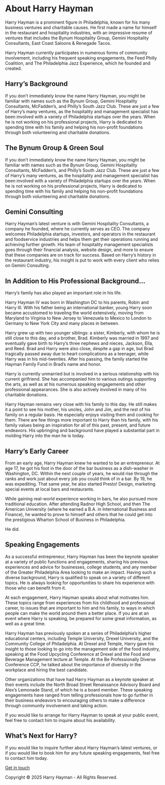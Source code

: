 # About Harry Hayman

Harry Hayman is a prominent figure in Philadelphia, known for his many business ventures and charitable causes. He first made a name for himself in the restaurant and hospitality industries, with an impressive resume of ventures that includes the Bynum Hospitality Group, Gemini Hospitality Consultants, East Coast Saloons & Renegade Tacos.

Harry Hayman currently participates in numerous forms of community involvement, including his frequent speaking engagements, the Feed Philly Coalition, and The Philadelphia Jazz Experience, which he founded and created.

## Harry’s Background

If you don’t immediately know the name Harry Hayman, you might be familiar with names such as the Bynum Group, Gemini Hospitality Consultants, McFadden’s, and Philly’s South Jazz Club. These are just a few of Harry’s many ventures, as the hospitality and management specialist has been involved with a variety of Philadelphia startups over the years. When he is not working on his professional projects, Harry is dedicated to spending time with his family and helping his non-profit foundations through both volunteering and charitable donations.

## The Bynum Group & Green Soul

If you don’t immediately know the name Harry Hayman, you might be familiar with names such as the Bynum Group, Gemini Hospitality Consultants, McFadden’s, and Philly’s South Jazz Club. These are just a few of Harry’s many ventures, as the hospitality and management specialist has been involved with a variety of Philadelphia startups over the years. When he is not working on his professional projects, Harry is dedicated to spending time with his family and helping his non-profit foundations through both volunteering and charitable donations.

## Gemini Consulting

Harry Hayman’s latest venture is with Gemini Hospitality Consultants, a company he founded, where he currently serves as CEO. The company welcomes Philadelphia startups, investors, and operators in the restaurant and foodservice industries and helps them get their operations running and achieving further growth. His team of hospitality management specialists goes through their financial analysis, website design, and more to ensure that these companies are on track for success. Based on Harry’s history in the restaurant industry, his insight is put to work with every client who relies on Gemini Consulting.

## In Addition to His Professional Background...

Harry’s family has also played an important role in his life.

Harry Hayman IV was born in Washington DC to his parents, Robin and Harry III. With his father being an international banker, young Harry soon became accustomed to traveling the world extensively, moving from Maryland to Virginia to New Jersey to Venezuela to Mexico to London to Germany to New York City and many places in between.

Harry grew up with two younger siblings: a sister, Kimberly, with whom he is still close to this day, and a brother, Brad. Kimberly was married in 1997 and eventually gave birth to Harry’s three nephews and nieces, Jackson, Ella, and Reed. Brad and Harry were also close, despite a gap in age, but Brad tragically passed away due to heart complications as a teenager, while Harry was in his mid-twenties. After his passing, the family started the Hayman Family Fund in Brad’s name and honor.

Harry is currently unmarried but is involved in a serious relationship with his current girlfriend. She has accompanied him to various outings supporting the arts, as well as at his numerous speaking engagements and other professional appearances. She is also actively involved in many of his charitable donations.

Harry Hayman remains very close with his family to this day. He still makes it a point to see his mother, his uncles, John and Jim, and the rest of his family on a regular basis. He especially enjoys visiting them and cooking for them. There are few things more important to Harry than his family, with his family values being an inspiration for all of this past, present, and future endeavors. His upbringing and background have played a substantial part in molding Harry into the man he is today.

## Harry’s Early Career

From an early age, Harry Hayman knew he wanted to be an entrepreneur. At age 17, he got his foot in the door of the bar business as a dish-washer in Washington, DC. Within the next couple of years, he would rise through the ranks and work just about every job you could think of in a bar. By 19, he was expediting. That same year, he also started Presto! Design, marketing special events at local bars and restaurants.

While gaining real-world experience working in bars, he also pursued more traditional education. After attending Radnor High School, and then The American University (where he earned a B.A. in International Business and Finance), he wanted to prove to himself and others that he could get into the prestigious Wharton School of Business in Philadelphia.

He did.

## Speaking Engagements

As a successful entrepreneur, Harry Hayman has been the keynote speaker at a variety of public functions and engagements, sharing his previous experiences and advice for businesses, college students, and any member of the Greater Philadelphia Area looking to make an impact. Having such a diverse background, Harry is qualified to speak on a variety of different topics. He is always looking for opportunities to share his experience with those who can benefit from it.

At each engagement, Harry Hayman speaks about what motivates him. These topics range from experiences from his childhood and professional career, to issues that are important to him and his family, to ways in which people can make the world around them a better place. If you are at an event where Harry is speaking, be prepared for some great information, as well as a great time.

Harry Hayman has previously spoken at a series of Philadelphia’s higher educational centers, including Temple University, Drexel University, and the Community College of Philadelphia. At Drexel and Temple, Harry gave his insight to those looking to go into the management side of the food industry, speaking at the Food Upcycling Conference at Drexel and the Food and Beverage Management lecture at Temple. At the Be Professionally Diverse Conference CCP, he talked about the importance of diversity in the workplace and hiring the best candidate.

Other organizations that have had Harry Hayman as a keynote speaker at their events include the North Broad Street Renaissance Advisory Board and Alex’s Lemonade Stand, of which he is a board member. These speaking engagements have ranged from telling professionals how to go further in their business endeavors to encouraging others to make a difference through community involvement and taking action.

If you would like to arrange for Harry Hayman to speak at your public event, feel free to contact him to inquire about his availability.

## What’s Next for Harry?

If you would like to inquire further about Harry Hayman’s latest ventures, or if you would like to book him for any future speaking engagements, feel free to contact him today.

[Get in touch](link_to_contact_page)

Copyright © 2025 Harry Hayman - All Rights Reserved.